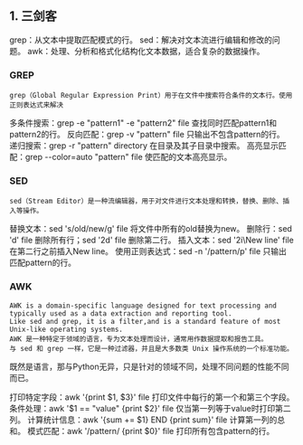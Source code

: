 ## 1. 三剑客

grep：从文本中提取匹配模式的行。
sed：解决对文本流进行编辑和修改的问题。
awk：处理、分析和格式化结构化文本数据，适合复杂的数据操作。

### GREP
`grep（Global Regular Expression Print）用于在文件中搜索符合条件的文本行。使用正则表达式来解决`

多条件搜索：grep -e "pattern1" -e "pattern2" file 查找同时匹配pattern1和pattern2的行。
反向匹配：grep -v "pattern" file 只输出不包含pattern的行。
递归搜索：grep -r "pattern" directory 在目录及其子目录中搜索。
高亮显示匹配：grep --color=auto "pattern" file 使匹配的文本高亮显示。


### SED
`sed（Stream Editor）是一种流编辑器，用于对文件进行文本处理和转换，替换、删除、插入等操作。`

替换文本：sed 's/old/new/g' file 将文件中所有的old替换为new。
删除行：sed 'd' file 删除所有行；sed '2d' file 删除第二行。
插入文本：sed '2i\New line' file 在第二行之前插入New line。
使用正则表达式：sed -n '/pattern/p' file 只输出匹配pattern的行。


### AWK
```
AWK is a domain-specific language designed for text processing and typically used as a data extraction and reporting tool.
Like sed and grep, it is a filter,and is a standard feature of most Unix-like operating systems.
AWK 是一种特定于领域的语言，专为文本处理而设计，通常用作数据提取和报告工具。
与 sed 和 grep 一样，它是一种过滤器，并且是大多数类 Unix 操作系统的一个标准功能。
```

既然是语言，那与Python无异，只是针对的领域不同，处理不同问题的性能不同而已。


打印特定字段：awk '{print $1, $3}' file 打印文件中每行的第一个和第三个字段。
条件处理：awk '$1 == "value" {print $2}' file 仅当第一列等于value时打印第二列。
计算统计信息：awk '{sum += $1} END {print sum}' file 计算第一列的总和。
模式匹配：awk '/pattern/ {print $0}' file 打印所有包含pattern的行。



